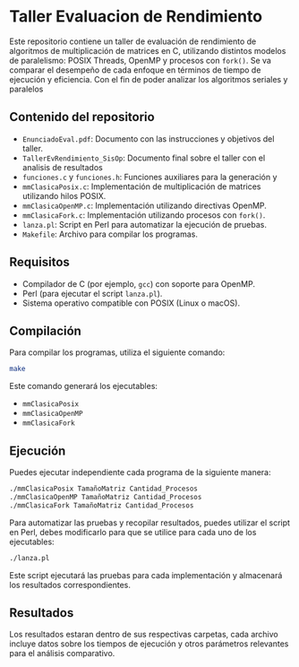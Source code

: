 # Taller Evaluacion de Rendimiento

Este repositorio contiene un taller de evaluación de rendimiento de algoritmos de multiplicación de matrices en C, utilizando distintos modelos de paralelismo: POSIX Threads, OpenMP y procesos con `fork()`. Se va comparar el desempeño de cada enfoque en términos de tiempo de ejecución y eficiencia. Con el fin de poder analizar los algoritmos seriales y paralelos

## Contenido del repositorio

- `EnunciadoEval.pdf`: Documento con las instrucciones y objetivos del taller.
- `TallerEvRendimiento_SisOp`: Documento final sobre el taller con el analisis de resultados
- `funciones.c` y `funciones.h`: Funciones auxiliares para la generación y
- `mmClasicaPosix.c`: Implementación de multiplicación de matrices utilizando hilos POSIX.
- `mmClasicaOpenMP.c`: Implementación utilizando directivas OpenMP.
- `mmClasicaFork.c`: Implementación utilizando procesos con `fork()`.
- `lanza.pl`: Script en Perl para automatizar la ejecución de pruebas.
- `Makefile`: Archivo para compilar los programas.

## Requisitos

- Compilador de C (por ejemplo, `gcc`) con soporte para OpenMP.
- Perl (para ejecutar el script `lanza.pl`).
- Sistema operativo compatible con POSIX (Linux o macOS).

## Compilación

Para compilar los programas, utiliza el siguiente comando:

```bash
make
```

Este comando generará los ejecutables:

- `mmClasicaPosix`
- `mmClasicaOpenMP`
- `mmClasicaFork`

## Ejecución

Puedes ejecutar independiente cada programa de la siguiente manera:

```bash
./mmClasicaPosix TamañoMatriz Cantidad_Procesos
./mmClasicaOpenMP TamañoMatriz Cantidad_Procesos
./mmClasicaFork TamañoMatriz Cantidad_Procesos
```

Para automatizar las pruebas y recopilar resultados, puedes utilizar el script en Perl, debes modificarlo para que se utilice
para cada uno de los ejecutables:

```bash
./lanza.pl
```

Este script ejecutará las pruebas para cada implementación y almacenará los resultados correspondientes.

## Resultados

Los resultados estaran dentro de sus respectivas carpetas, cada archivo incluye datos sobre los tiempos de ejecución y otros parámetros relevantes para el análisis comparativo.
